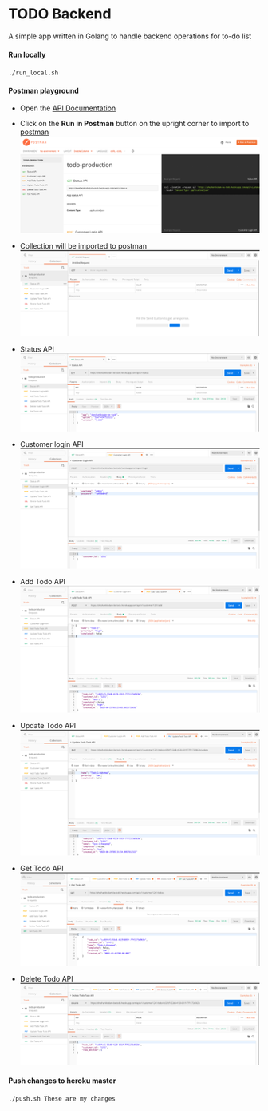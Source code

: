 # TODO Backend 
A simple app written in Golang to handle backend operations for to-do list

#### Run locally 
`./run_local.sh`

#### Postman playground
* Open the [API Documentation](https://documenter.getpostman.com/view/1226197/T17AkrKz?version=latest)
* Click on the **Run in Postman** button on the upright corner to import to [postman](https://www.postman.com/)
![Alt text](./images/1.png "Title") 

* Collection will be imported to postman
![Alt text](./images/2.png "Title")  

* Status API
![Alt text](./images/status.png "Title")

* Customer login API  
![Alt text](./images/login.png "Title")

* Add Todo API 
![Alt text](./images/todo.png "Title")

* Update Todo API 
![Alt text](./images/update.png "Title")

* Get Todo API 
![Alt text](./images/tasks.png "Title")

* Delete Todo API 
![Alt text](./images/delete.png "Title")

#### Push changes to heroku master
`./push.sh These are my changes`
